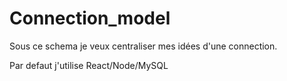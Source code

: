 # Connection_model

Sous ce schema je veux centraliser mes idées d'une connection. 

Par defaut j'utilise React/Node/MySQL